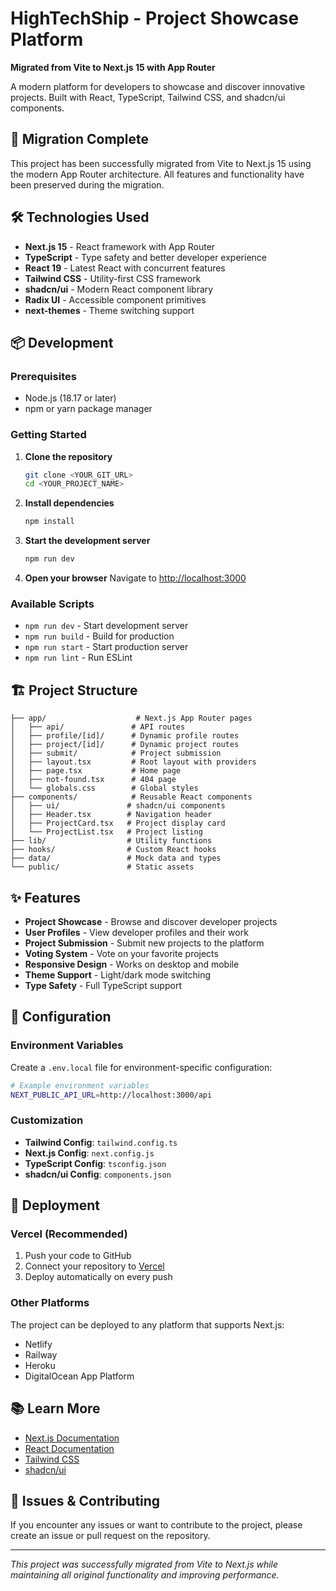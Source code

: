 # HighTechShip - Project Showcase Platform

**Migrated from Vite to Next.js 15 with App Router**

A modern platform for developers to showcase and discover innovative projects. Built with React, TypeScript, Tailwind CSS, and shadcn/ui components.

## 🚀 Migration Complete

This project has been successfully migrated from Vite to Next.js 15 using the modern App Router architecture. All features and functionality have been preserved during the migration.

## 🛠️ Technologies Used

- **Next.js 15** - React framework with App Router
- **TypeScript** - Type safety and better developer experience
- **React 19** - Latest React with concurrent features
- **Tailwind CSS** - Utility-first CSS framework
- **shadcn/ui** - Modern React component library
- **Radix UI** - Accessible component primitives
- **next-themes** - Theme switching support

## 📦 Development

### Prerequisites

- Node.js (18.17 or later)
- npm or yarn package manager

### Getting Started

1. **Clone the repository**

   ```bash
   git clone <YOUR_GIT_URL>
   cd <YOUR_PROJECT_NAME>
   ```

2. **Install dependencies**

   ```bash
   npm install
   ```

3. **Start the development server**

   ```bash
   npm run dev
   ```

4. **Open your browser**
   Navigate to [http://localhost:3000](http://localhost:3000)

### Available Scripts

- `npm run dev` - Start development server
- `npm run build` - Build for production
- `npm run start` - Start production server
- `npm run lint` - Run ESLint

## 🏗️ Project Structure

```
├── app/                    # Next.js App Router pages
│   ├── api/               # API routes
│   ├── profile/[id]/      # Dynamic profile routes
│   ├── project/[id]/      # Dynamic project routes
│   ├── submit/            # Project submission
│   ├── layout.tsx         # Root layout with providers
│   ├── page.tsx           # Home page
│   ├── not-found.tsx      # 404 page
│   └── globals.css        # Global styles
├── components/            # Reusable React components
│   ├── ui/               # shadcn/ui components
│   ├── Header.tsx        # Navigation header
│   ├── ProjectCard.tsx   # Project display card
│   └── ProjectList.tsx   # Project listing
├── lib/                  # Utility functions
├── hooks/                # Custom React hooks
├── data/                 # Mock data and types
└── public/               # Static assets
```

## ✨ Features

- **Project Showcase** - Browse and discover developer projects
- **User Profiles** - View developer profiles and their work
- **Project Submission** - Submit new projects to the platform
- **Voting System** - Vote on your favorite projects
- **Responsive Design** - Works on desktop and mobile
- **Theme Support** - Light/dark mode switching
- **Type Safety** - Full TypeScript support

## 🔧 Configuration

### Environment Variables

Create a `.env.local` file for environment-specific configuration:

```bash
# Example environment variables
NEXT_PUBLIC_API_URL=http://localhost:3000/api
```

### Customization

- **Tailwind Config**: `tailwind.config.ts`
- **Next.js Config**: `next.config.js`
- **TypeScript Config**: `tsconfig.json`
- **shadcn/ui Config**: `components.json`

## 🚀 Deployment

### Vercel (Recommended)

1. Push your code to GitHub
2. Connect your repository to [Vercel](https://vercel.com)
3. Deploy automatically on every push

### Other Platforms

The project can be deployed to any platform that supports Next.js:

- Netlify
- Railway
- Heroku
- DigitalOcean App Platform

## 📚 Learn More

- [Next.js Documentation](https://nextjs.org/docs)
- [React Documentation](https://react.dev)
- [Tailwind CSS](https://tailwindcss.com)
- [shadcn/ui](https://ui.shadcn.com)

## 🐛 Issues & Contributing

If you encounter any issues or want to contribute to the project, please create an issue or pull request on the repository.

---

_This project was successfully migrated from Vite to Next.js while maintaining all original functionality and improving performance._
